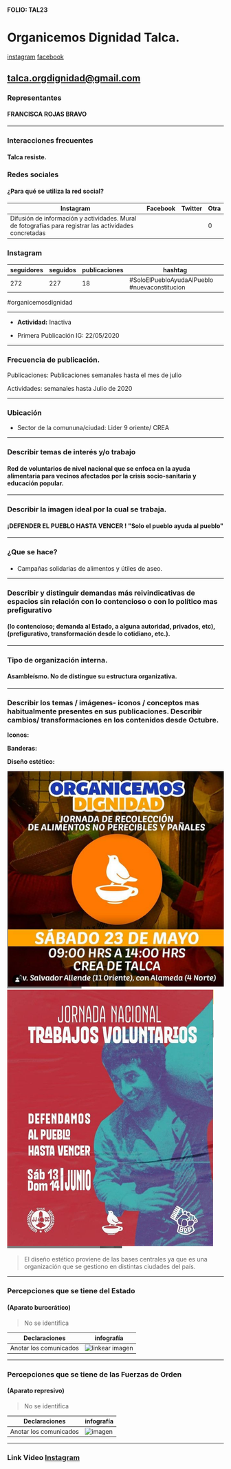 #### FOLIO: TAL23
# Organicemos Dignidad Talca. 

[instagram](https://www.instagram.com/organicemosdignidad.talca/)
[facebook](https://www.facebook.com/organicemosdignidad.talca)

<talca.orgdignidad@gmail.com>
---

### Representantes
#### FRANCISCA ROJAS BRAVO
---
### Interacciones frecuentes
#### Talca resiste.

### Redes sociales
#### ¿Para qué se utiliza la red social?
| Instagram | Facebook | Twitter | Otra 
|---|---|---|---|
|Difusión de información y actividades. Mural de fotografías para registrar las actividades concretadas||| 0|

### **Instagram**
| seguidores | seguidos | publicaciones | hashtag 
|---|---|---|---|
|272|227|18| #SoloElPuebloAyudaAlPueblo #nuevaconstitucion
#organicemosdignidad

---

* **Actividad:**  Inactiva 

* Primera Publicación IG: 22/05/2020

---
### Frecuencia de publicación.

Publicaciones: Publicaciones semanales hasta el mes de julio

Actividades: semanales hasta Julio de 2020 

---
### Ubicación
* Sector de la comununa/ciudad: Lider 9 oriente/ CREA 

---
### Describir temas de interés y/o trabajo
#### Red de voluntarios de nivel nacional que se enfoca en la ayuda alimentaria para vecinos afectados por la crisis socio-sanitaria y educación popular.
---
### Describir la imagen ideal por la cual se trabaja.
#### ¡DEFENDER EL PUEBLO HASTA VENCER ! "Solo el pueblo ayuda al pueblo" 

---
### ¿Que se hace?
#### 
- Campañas solidarias de alimentos y útiles de aseo.

---
### Describir y distinguir demandas más reivindicativas de espacios sin relación con lo contencioso o con lo político mas prefigurativo
#### (lo contencioso; demanda al Estado, a alguna autoridad, privados, etc), (prefigurativo, transformación desde lo cotidiano, etc.).

---
### Tipo de organización interna.
#### Asambleísmo. No de distingue su estructura organizativa.

---
### Describir los temas / imágenes- iconos / conceptos mas habitualmente presentes en sus publicaciones. Describir cambios/ transformaciones en los contenidos desde Octubre.

**Iconos:**

**Banderas:**

**Diseño estético:**

![imagen](1.png) 
![imagen](2.png)

> El diseño estético proviene de las bases centrales ya que es una organización que se gestiono en distintas ciudades del país. 

---
### Percepciones que se tiene del Estado
#### (Aparato burocrático)
>  No se identifica

| Declaraciones | infografía | 
|---|---|
|Anotar los comunicados | ![linkear imagen]() |

---
### Percepciones que se tiene de las Fuerzas de Orden
#### (Aparato represivo)
> No se identifica

| Declaraciones | infografía | 
|---|---|
|Anotar los comunicados | ![imagen]() |


---
### Link Video [Instagram](https://www.instagram.com/p/CCJiXVIpX4L/)